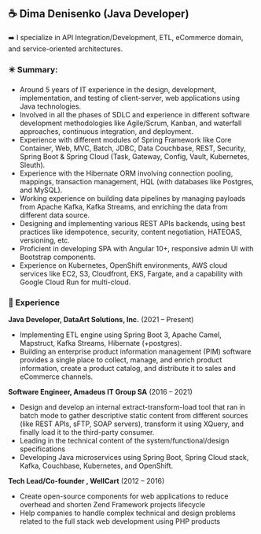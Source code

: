 ## ☕ Dima Denisenko (Java Developer)

➡️ I specialize in API Integration/Development, ETL, eCommerce domain, and service-oriented architectures.

### ✴️ Summary:

-    Around 5 years of IT experience in the design, development, implementation, and testing of client-server, web applications using Java technologies.
-    Involved in all the phases of SDLC and experience in different software development methodologies like Agile/Scrum, Kanban, and waterfall approaches, continuous integration, and deployment.
-    Experience with different modules of Spring Framework like Core Container, Web, MVC, Batch, JDBC, Data Couchbase, REST, Security, Spring Boot & Spring Cloud (Task, Gateway, Config, Vault, Kubernetes, Sleuth).
-    Experience with the Hibernate ORM involving connection pooling, mappings, transaction management, HQL (with databases like Postgres, and MySQL).
-    Working experience on building data pipelines by managing payloads from Apache Kafka, Kafka Streams, and enriching the data from different data source.
-    Designing and implementing various REST APIs backends, using best practices like idempotence, security, content negotiation, HATEOAS, versioning, etc.
-    Proficient in developing SPA with Angular 10+, responsive admin UI with Bootstrap components.
-    Experience on Kubernetes, OpenShift environments, AWS cloud services like EC2, S3, Cloudfront, EKS, Fargate, and a capability with Google Cloud Run for multi-cloud.


### 🔖 Experience

**Java Developer, DataArt Solutions, Inc.** (2021 – Present)

- Implementing ETL engine using Spring Boot 3, Apache Camel, Mapstruct, Kafka Streams, Hibernate (+postgres).
- Building an enterprise product information management (PIM) software provides a single place to collect, manage, and enrich product information, create a product catalog, and distribute it to sales and eCommerce channels.

**Software Engineer, Amadeus IT Group SA** (2016 – 2021)

- Design and develop an internal extract-transform-load tool that ran in batch mode to gather descriptive static content from different sources (like REST APIs, sFTP, SOAP servers), transform it using XQuery, and finally load it to the third-party consumer.
- Leading in the technical content of the system/functional/design specifications
- Developing Java microservices using Spring Boot, Spring Cloud stack, Kafka, Couchbase, Kubernetes, and OpenShift.
 
**Tech Lead/Co-founder , WellCart** (2012 – 2016)

- Create open-source components for web applications to reduce overhead and shorten Zend Framework projects lifecycle
- Help companies to handle complex technical and design problems related to the full stack web development using PHP products
